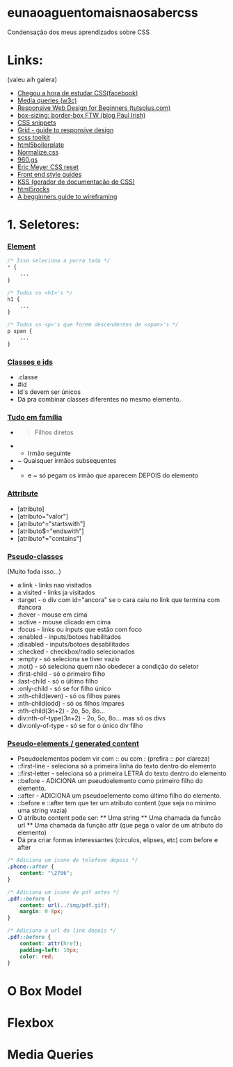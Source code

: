 eunaoaguentomaisnaosabercss
===========================

Condensação dos meus aprendizados sobre CSS

# Links:
(valeu aih galera)

* [Chegou a hora de estudar CSS(facebook)](https://www.facebook.com/groups/desenvolvimentoweb/permalink/676490642409378/)
* [Media queries (w3c)](http://www.w3.org/TR/css3-mediaqueries/)
* [Responsive Web Design for Beginners (tutsplus.com)](https://tutsplus.com/course/responsive-web-design-for-beginners/)
* [box-sizing: border-box FTW (blog Paul Irish)](http://www.paulirish.com/2012/box-sizing-border-box-ftw/)
* [CSS snippets](http://css-tricks.com/snippets/)
* [Grid - guide to responsive design](http://www.adamkaplan.me/grid/)
* [scss toolkit](https://github.com/davidrapson/scss-toolkit)
* [html5boilerplate](http://html5boilerplate.com/)
* [Normalize.css](https://github.com/necolas/normalize.css/)
* [960.gs](http://960.gs/)
* [Eric Meyer CSS reset](http://meyerweb.com/eric/tools/css/reset/)
* [Front end style guides](http://24ways.org/2011/front-end-style-guides/)
* [KSS (gerador de documentação de CSS)](http://warpspire.com/posts/kss/)
* [html5rocks](http://www.html5rocks.com/)
* [A begginners guide to wireframing](http://webdesign.tutsplus.com/articles/a-beginners-guide-to-wireframing--webdesign-7399)

# 1. Seletores:

### [Element](http://tonylampada.github.io/eunaoaguentomaisnaosabercss/seletores/type.html)

```css
/* Isso seleciona a porra toda */
* {
	...
}

/* Todos os <h1>'s */
h1 {
	...
}

/* Todos os <p>'s que forem descendentes de <span>'s */
p span {
	...
}

```

### [Classes e ids](http://tonylampada.github.io/eunaoaguentomaisnaosabercss/seletores/classes_e_ids.html)

* .classe
* #id
* Id's devem ser únicos
* Dá pra combinar classes diferentes no mesmo elemento.

### [Tudo em família](http://tonylampada.github.io/eunaoaguentomaisnaosabercss/seletores/estruturais.html)

* > Filhos diretos
* + Irmão seguinte
* ~ Quaisquer irmãos subsequentes
* + e ~ só pegam os irmão que aparecem DEPOIS do elemento

### [Attribute](http://tonylampada.github.io/eunaoaguentomaisnaosabercss/seletores/attribute.html)

* [atributo]
* [atributo="valor"]
* [atributo^="startswith"]
* [atributo$="endswith"]
* [atributo*="contains"]

### [Pseudo-classes](http://tonylampada.github.io/eunaoaguentomaisnaosabercss/seletores/pseudoclasses.html)
(Muito foda isso...)

* a:link - links nao visitados
* a:visited - links ja visitados
* :target - o div com id="ancora" se o cara caiu no link que termina com #ancora
* :hover - mouse em cima
* :active - mouse clicado em cima
* :focus - links ou inputs que estão com foco
* :enabled - inputs/botoes habilitados
* :disabled - inputs/botoes desabilitados
* :checked - checkbox/radio selecionados
* :empty - só seleciona se tiver vazio
* :not(<seletor>) - só seleciona quem não obedecer a condição do seletor
* :first-child - só o primeiro filho
* :last-child - só o último filho
* :only-child - só se for filho único
* :nth-child(even) - só os filhos pares
* :nth-child(odd) - só os filhos ímpares
* :nth-child(3n+2) - 2o, 5o, 8o...
* div:nth-of-type(3n+2) - 2o, 5o, 8o... mas só os divs
* div:only-of-type - só se for o único div filho

### [Pseudo-elements / generated content](http://tonylampada.github.io/eunaoaguentomaisnaosabercss/seletores/pseudoelements.html)

* Pseudoelementos podem vir com :: ou com : (prefira :: por clareza)
* ::first-line - seleciona só a primeira linha do texto dentro do elemento
* ::first-letter - seleciona só a primeira LETRA do texto dentro do elemento
* ::before - ADICIONA um pseudoelemento como primeiro filho do elemento.
* ::after - ADICIONA um pseudoelemento como último filho do elemento.
* ::before e ::after tem que ter um atributo content (que seja no minimo uma string vazia)
* O atributo content pode ser:
** Uma string
** Uma chamada da funcão url
** Uma chamada da função attr (que pega o valor de um atributo do elemento)
* Dá pra criar formas interessantes (círculos, elipses, etc) com before e after

```css
/* Adiciona um ícone de telefone depois */
.phone::after {
	content: "\2706";
}

/* Adiciona um ícone de pdf antes */
.pdf::before {
	content: url(../img/pdf.gif);
	margin: 0 8px;
}

/* Adiciona a url do link depois */
.pdf::before {
	content: attr(href);
	padding-left: 10px;
	color: red;
}
```

# O Box Model

# Flexbox

# Media Queries